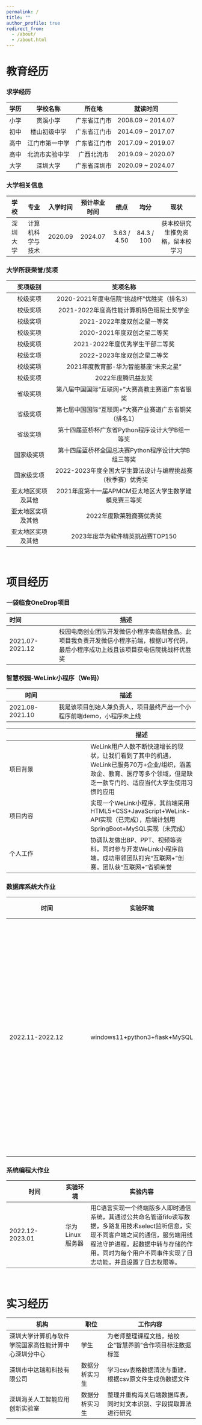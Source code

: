```yaml
---
permalink: /
title: ""
author_profile: true
redirect_from: 
  - /about/
  - /about.html
---
```


# 教育经历

### 求学经历

| 学历 | 学校名称 | 所在地 | 就读时间 |
|:------:|:----------:|:--------:|:----------:|
| 小学 | 贯溪小学 | 广东省江门市 | 2008.09 ~ 2014.07 |
| 初中 | 楼山初级中学 | 广东省江门市 | 2014.09 ~ 2017.07 |
| 高中 | 江门市第一中学 | 广东省江门市 | 2017.09 ~ 2019.07 |
| 高中 | 北流市实验中学 | 广西北流市 | 2019.09 ~ 2020.07 |
| 大学 | 深圳大学 | 广东省深圳市 | 2020.09 ~ 2024.07 |


### 大学相关信息

| 学校 | 专业 | 入学时间 | 预计毕业时间 | 绩点 | 均分 | 现状 |
|:------:|:------:|:----------:|:--------------:|:------:|:------:|:------:|
| 深圳大学 | 计算机科学与技术 | 2020.09 | 2024.07 | 3.63 / 4.50 | 84.3 / 100 | 获本校研究生推免资格，留本校学习 |

 
### 大学所获荣誉/奖项

| 奖项级别 | 奖项名称 |
| :---: | :---: |
| 校级奖项 | 2020-2021年度电信院“挑战杯”优胜奖（排名3） |
| 校级奖项 | 2021-2022年度高性能计算机特色班院士奖学金 |
| 校级奖项 | 2021-2022年度双创之星一等奖 |
| 校级奖项 | 2020-2021年度双创之星二等奖 |
| 校级奖项 | 2021-2022年度优秀学生干部二等奖 |
| 校级奖项 | 2022-2023年度双创之星二等奖 |  
| 校级奖项 | 2021年度教育部-华为智能基座“未来之星” |
| 校级奖项 | 2022年度腾讯益友奖 |
| 省级奖项 | 第八届中国国际“互联网+”大赛高教主赛道广东省银奖 | 
| 省级奖项 | 第七届中国国际“互联网+”大赛产业赛道广东省铜奖（排名1） | 
| 省级奖项 | 第十四届蓝桥杯广东省Python程序设计大学B组一等奖 |
| 国家级奖项 | 第十四届蓝桥杯全国总决赛Python程序设计大学B组三等奖 |
| 国家级奖项 | 2022-2023年度全国大学生算法设计与编程挑战赛（秋季赛）优秀奖 |
| 亚太地区奖项及其他 | 2021年度第十一届APMCM亚太地区大学生数学建模竞赛三等奖 |  
| 亚太地区奖项及其他 | 2022年度欧莱雅商赛优秀奖 |
| 亚太地区奖项及其他 | 2023年度华为软件精英挑战赛TOP150 |

<br>

# 项目经历

### 一袋临食OneDrop项目

| 时间 | 描述 |
| :------ | ----------------------------------- |
| 2021.07-2021.12&nbsp;&nbsp;&nbsp;&nbsp;&nbsp;&nbsp;| 校园电商创业团队开发微信小程序卖临期食品。此项目我负责开发微信小程序前端，根据UI写代码，最后小程序成功上线且该项目获电信院挑战杯优胜奖 |

### 智慧校园-WeLink小程序（We码）

| 时间 | 描述 |
| --- | --- |
| 2021.08-2021.10 | 我是该项目创始人兼负责人，项目最终产出一个小程序前端demo，小程序未上线 |

|  | 描述 |
| --- | --- |
| <div style="width: 150pt">项目背景</div> | WeLink用户人数不断快速增长的现状，让我们看到了其中的机遇，WeLink已服务70万+企业/组织，涵盖政企、教育、医疗等多个领域，但是缺乏一款专门的、适应当代大学生使用习惯的应用 |
| <div style="width: 150pt">项目内容</div> | 实现一个WeLink小程序，其前端采用HTML5+CSS+JavaScript+WeLink-API实现（已完成），后端计划用SpringBoot+MySQL实现（未完成） |
| <div style="width: 150pt">个人工作</div> | 协调队友做出BP、PPT、视频等资料，同时参与开发WeLink小程序前端，成功带领团队打完“互联网+”创赛，团队获“互联网+”省铜荣誉 |

### 数据库系统大作业

| 时间 | 实验环境 | 实验内容 |
| --- | --- | --- | 
| <div style="width: 150pt">2022.11-2022.12</div> | windows11+python3+flask+MySQL | 为题目中的汽车共享业务设计一个关系数据库，同时编写一个前端网页，并实现前后端进行简单特定交互的功能 |

### 系统编程大作业

| 时间 | 实验环境 | 实验内容 |
| --- | --- | --- | 
| <div style="width: 100pt">2022.12-2023.01</div> | 华为Linux服务器 | 用C语言实现一个终端版多人即时通信系统，其通过公共命名管道fifo读写数据，多路复用技术select监听信息，实现不同客户端之间的通信，服务端用线程池守护进程，起数据中转与存储的作用，同时为每个用户不同事件实现了日志功能，并且设置了日志权限等。 |

<br>

# 实习经历

| 机构                                          | 职位      | 工作内容                                           |
|---------------------------------------------|---------|--------------------------------------------------|
| 深圳大学计算机与软件学院国家高性能计算中心深圳分中心 | 学生      | 为老师整理课程文档，给校企“智慧养鹅”合作项目标注数据标签     |
| 深圳市中达瑞和科技有限公司                           | 数据分析实习生  | 学习csv表格数据清洗与重建，根据csv原文件生成伪数据文件     |
| 深圳海关人工智能应用创新实验室                       | 数据分析实习生  | 整理并重构海关后端数据库表，同时对文本识别、字段提取算法进行研究 |

